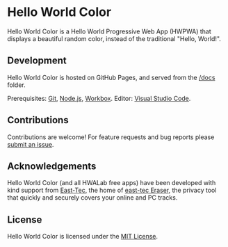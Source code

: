 # Hello World Color
Hello World Color is a Hello World Progressive Web App (HWPWA) that displays a beautiful random color, instead of the traditional "Hello, World!".

## Development

Hello World Color is hosted on GitHub Pages, and served from the [/docs](docs) folder.

Prerequisites: [Git](https://git-scm.com/), [Node.js](https://nodejs.org/en/), [Workbox](https://developers.google.com/web/tools/workbox/). Editor: [Visual Studio Code](https://code.visualstudio.com/).

## Contributions

Contributions are welcome! For feature requests and bug reports please [submit an issue](https://github.com/hwalab/HelloWorldColor/issues).

## Acknowledgements

Hello World Color (and all HWALab free apps) have been developed with kind support from [East-Tec](http://www.east-tec.com), the home of [east-tec Eraser](http://www.east-tec.com/eraser/), the privacy tool that quickly and securely covers your online and PC tracks.

## License

Hello World Color is licensed under the [MIT License](LICENSE).
